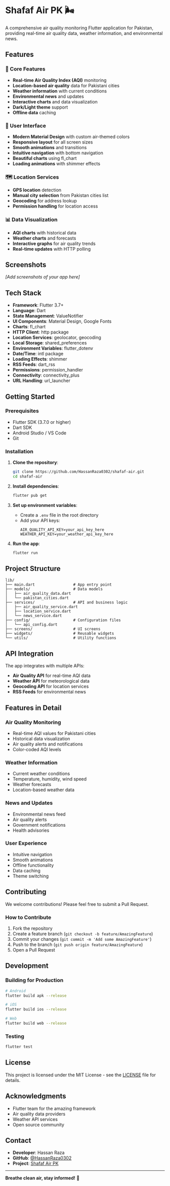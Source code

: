 # Shafaf Air PK 🌬️

A comprehensive air quality monitoring Flutter application for Pakistan, providing real-time air quality data, weather information, and environmental news.

## Features

### 🌟 Core Features
- **Real-time Air Quality Index (AQI)** monitoring
- **Location-based air quality** data for Pakistani cities
- **Weather information** with current conditions
- **Environmental news** and updates
- **Interactive charts** and data visualization
- **Dark/Light theme** support
- **Offline data** caching

### 📱 User Interface
- **Modern Material Design** with custom air-themed colors
- **Responsive layout** for all screen sizes
- **Smooth animations** and transitions
- **Intuitive navigation** with bottom navigation
- **Beautiful charts** using fl_chart
- **Loading animations** with shimmer effects

### 🗺️ Location Services
- **GPS location** detection
- **Manual city selection** from Pakistan cities list
- **Geocoding** for address lookup
- **Permission handling** for location access

### 📊 Data Visualization
- **AQI charts** with historical data
- **Weather charts** and forecasts
- **Interactive graphs** for air quality trends
- **Real-time updates** with HTTP polling

## Screenshots

*[Add screenshots of your app here]*

## Tech Stack

- **Framework**: Flutter 3.7+
- **Language**: Dart
- **State Management**: ValueNotifier
- **UI Components**: Material Design, Google Fonts
- **Charts**: fl_chart
- **HTTP Client**: http package
- **Location Services**: geolocator, geocoding
- **Local Storage**: shared_preferences
- **Environment Variables**: flutter_dotenv
- **Date/Time**: intl package
- **Loading Effects**: shimmer
- **RSS Feeds**: dart_rss
- **Permissions**: permission_handler
- **Connectivity**: connectivity_plus
- **URL Handling**: url_launcher

## Getting Started

### Prerequisites
- Flutter SDK (3.7.0 or higher)
- Dart SDK
- Android Studio / VS Code
- Git

### Installation

1. **Clone the repository**:
   ```bash
   git clone https://github.com/HassanRaza0302/shafaf-air.git
   cd shafaf-air
   ```

2. **Install dependencies**:
   ```bash
   flutter pub get
   ```

3. **Set up environment variables**:
   - Create a `.env` file in the root directory
   - Add your API keys:
     ```
     AIR_QUALITY_API_KEY=your_api_key_here
     WEATHER_API_KEY=your_weather_api_key_here
     ```

4. **Run the app**:
   ```bash
   flutter run
   ```

## Project Structure

```
lib/
├── main.dart                 # App entry point
├── models/                   # Data models
│   ├── air_quality_data.dart
│   └── pakistan_cities.dart
├── services/                 # API and business logic
│   ├── air_quality_service.dart
│   ├── location_service.dart
│   └── news_service.dart
├── config/                   # Configuration files
│   └── api_config.dart
├── screens/                  # UI screens
├── widgets/                  # Reusable widgets
└── utils/                    # Utility functions
```

## API Integration

The app integrates with multiple APIs:
- **Air Quality API** for real-time AQI data
- **Weather API** for meteorological data
- **Geocoding API** for location services
- **RSS Feeds** for environmental news

## Features in Detail

### Air Quality Monitoring
- Real-time AQI values for Pakistani cities
- Historical data visualization
- Air quality alerts and notifications
- Color-coded AQI levels

### Weather Information
- Current weather conditions
- Temperature, humidity, wind speed
- Weather forecasts
- Location-based weather data

### News and Updates
- Environmental news feed
- Air quality alerts
- Government notifications
- Health advisories

### User Experience
- Intuitive navigation
- Smooth animations
- Offline functionality
- Data caching
- Theme switching

## Contributing

We welcome contributions! Please feel free to submit a Pull Request.

### How to Contribute
1. Fork the repository
2. Create a feature branch (`git checkout -b feature/AmazingFeature`)
3. Commit your changes (`git commit -m 'Add some AmazingFeature'`)
4. Push to the branch (`git push origin feature/AmazingFeature`)
5. Open a Pull Request

## Development

### Building for Production
```bash
# Android
flutter build apk --release

# iOS
flutter build ios --release

# Web
flutter build web --release
```

### Testing
```bash
flutter test
```

## License

This project is licensed under the MIT License - see the [LICENSE](LICENSE) file for details.

## Acknowledgments

- Flutter team for the amazing framework
- Air quality data providers
- Weather API services
- Open source community

## Contact

- **Developer**: Hassan Raza
- **GitHub**: [@HassanRaza0302](https://github.com/HassanRaza0302)
- **Project**: [Shafaf Air PK](https://github.com/HassanRaza0302/shafaf-air)

---

**Breathe clean air, stay informed!** 🌱
